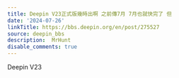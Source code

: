 ```yaml
---
title: Deepin V23正式版幾時出啊 之前傳7月 7月也就快完了 但
date: '2024-07-26'
linkTitle: https://bbs.deepin.org/en/post/275527
source: deepin_bbs
description:  MrHunt 
disable_comments: true
---
```

Deepin V23
